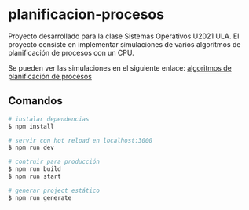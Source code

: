 # planificacion-procesos

Proyecto desarrollado para la clase Sistemas Operativos U2021 ULA. El proyecto consiste en implementar simulaciones de varios algoritmos de planificación de procesos con un CPU.

Se pueden ver las simulaciones en el siguiente enlace: [algoritmos de planificación de procesos](https://elegant-raman-19d6cb.netlify.app/)
## Comandos

```bash
# instalar dependencias
$ npm install

# servir con hot reload en localhost:3000
$ npm run dev

# contruir para producción 
$ npm run build
$ npm run start

# generar project estático
$ npm run generate
```


